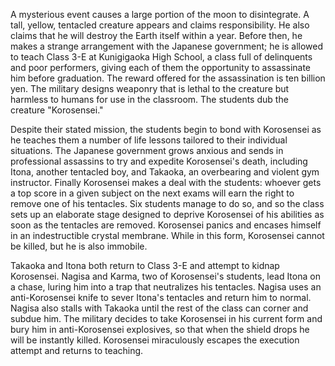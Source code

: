 A mysterious event causes a large portion of the moon to disintegrate. A tall, yellow, tentacled creature appears and claims responsibility. He also claims that he will destroy the Earth itself within a year. Before then, he makes a strange arrangement with the Japanese government; he is allowed to teach Class 3-E at Kunigigaoka High School, a class full of delinquents and poor performers, giving each of them the opportunity to assassinate him before graduation. The reward offered for the assassination is ten billion yen. The military designs weaponry that is lethal to the creature but harmless to humans for use in the classroom. The students dub the creature "Korosensei."

Despite their stated mission, the students begin to bond with Korosensei as he teaches them a number of life lessons tailored to their individual situations. The Japanese government grows anxious and sends in professional assassins to try and expedite Korosensei's death, including Itona, another tentacled boy, and Takaoka, an overbearing and violent gym instructor. Finally Korosensei makes a deal with the students: whoever gets a top score in a given subject on the next exams will earn the right to remove one of his tentacles. Six students manage to do so, and so the class sets up an elaborate stage designed to deprive Korosensei of his abilities as soon as the tentacles are removed. Korosensei panics and encases himself in an indestructible crystal membrane. While in this form, Korosensei cannot be killed, but he is also immobile.

Takaoka and Itona both return to Class 3-E and attempt to kidnap Korosensei. Nagisa and Karma, two of Korosensei's students, lead Itona on a chase, luring him into a trap that neutralizes his tentacles. Nagisa uses an anti-Korosensei knife to sever Itona's tentacles and return him to normal. Nagisa also stalls with Takaoka until the rest of the class can corner and subdue him. The military decides to take Korosensei in his current form and bury him in anti-Korosensei explosives, so that when the shield drops he will be instantly killed. Korosensei miraculously escapes the execution attempt and returns to teaching.